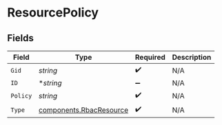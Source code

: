 # ResourcePolicy


## Fields

| Field                                                              | Type                                                               | Required                                                           | Description                                                        |
| ------------------------------------------------------------------ | ------------------------------------------------------------------ | ------------------------------------------------------------------ | ------------------------------------------------------------------ |
| `Gid`                                                              | *string*                                                           | :heavy_check_mark:                                                 | N/A                                                                |
| `ID`                                                               | **string*                                                          | :heavy_minus_sign:                                                 | N/A                                                                |
| `Policy`                                                           | *string*                                                           | :heavy_check_mark:                                                 | N/A                                                                |
| `Type`                                                             | [components.RbacResource](../../models/components/rbacresource.md) | :heavy_check_mark:                                                 | N/A                                                                |